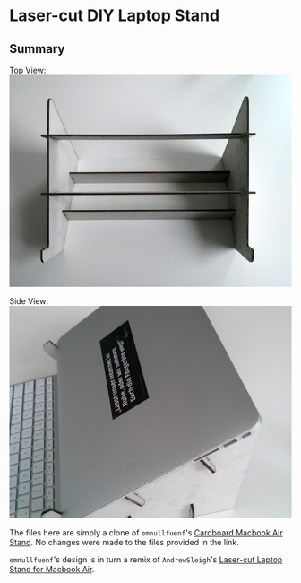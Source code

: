 # Laser-cut DIY Laptop Stand

## Summary

Top View:
![top-view](img/top-view.jpg)

Side View:
![side-view](img/side-view.jpg)

The files here are simply a clone of `emnullfuenf`'s [Cardboard Macbook Air Stand](http://www.thingiverse.com/thing:71405). No changes were made to the files provided in the link.

`emnullfuenf`'s design is in turn a remix of `AndrewSleigh`'s [Laser-cut Laptop Stand for Macbook Air](http://www.thingiverse.com/thing:22724).
